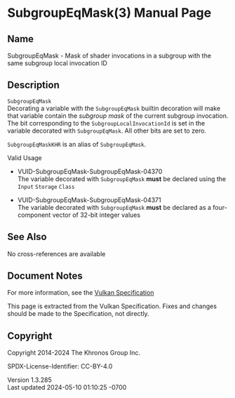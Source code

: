# SubgroupEqMask(3) Manual Page

## Name

SubgroupEqMask - Mask of shader invocations in a subgroup with the same
subgroup local invocation ID



## <a href="#_description" class="anchor"></a>Description

`SubgroupEqMask`  
Decorating a variable with the `SubgroupEqMask` builtin decoration will
make that variable contain the *subgroup mask* of the current subgroup
invocation. The bit corresponding to the `SubgroupLocalInvocationId` is
set in the variable decorated with `SubgroupEqMask`. All other bits are
set to zero.

`SubgroupEqMaskKHR` is an alias of `SubgroupEqMask`.

Valid Usage

- <a href="#VUID-SubgroupEqMask-SubgroupEqMask-04370"
  id="VUID-SubgroupEqMask-SubgroupEqMask-04370"></a>
  VUID-SubgroupEqMask-SubgroupEqMask-04370  
  The variable decorated with `SubgroupEqMask` **must** be declared
  using the `Input` `Storage` `Class`

- <a href="#VUID-SubgroupEqMask-SubgroupEqMask-04371"
  id="VUID-SubgroupEqMask-SubgroupEqMask-04371"></a>
  VUID-SubgroupEqMask-SubgroupEqMask-04371  
  The variable decorated with `SubgroupEqMask` **must** be declared as a
  four-component vector of 32-bit integer values

## <a href="#_see_also" class="anchor"></a>See Also

No cross-references are available

## <a href="#_document_notes" class="anchor"></a>Document Notes

For more information, see the <a
href="https://registry.khronos.org/vulkan/specs/1.3-extensions/html/vkspec.html#SubgroupEqMask"
target="_blank" rel="noopener">Vulkan Specification</a>

This page is extracted from the Vulkan Specification. Fixes and changes
should be made to the Specification, not directly.

## <a href="#_copyright" class="anchor"></a>Copyright

Copyright 2014-2024 The Khronos Group Inc.

SPDX-License-Identifier: CC-BY-4.0

Version 1.3.285  
Last updated 2024-05-10 01:10:25 -0700
